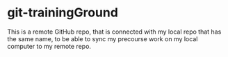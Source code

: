 # git-trainingGround

This is a remote GitHub repo, that is connected with my local repo that has the same name, to be able to sync my </salt> precourse work on my local computer to my remote repo. 
